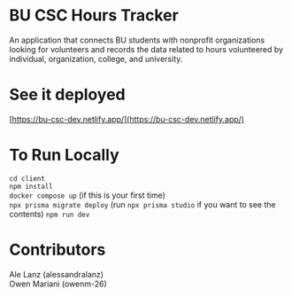 # BU CSC Hours Tracker
An application that connects BU students with nonprofit organizations looking for volunteers and records the data related to hours volunteered by individual, organization, college, and university.

# See it deployed
[https://bu-csc-dev.netlify.app/](https://bu-csc-dev.netlify.app/)

# To Run Locally
`cd client` <br/>
`npm install` <br/>
`docker compose up` (if this is your first time) <br/>
`npx prisma migrate deploy` (run `npx prisma studio` if you want to see the contents)
`npm run dev` <br>

# Contributors
Ale Lanz (alessandralanz)<br/>
Owen Mariani (owenm-26)





